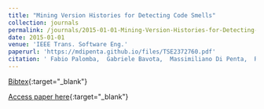 ```yaml
---
title: "Mining Version Histories for Detecting Code Smells"
collection: journals
permalink: /journals/2015-01-01-Mining-Version-Histories-for-Detecting-Code-Smells
date: 2015-01-01
venue: 'IEEE Trans. Software Eng.'
paperurl: 'https://mdipenta.github.io/files/TSE2372760.pdf'
citation: ' Fabio Palomba,  Gabriele Bavota,  Massimiliano Di Penta,  Rocco Oliveto,  Denys Poshyvanyk,  Andrea De Lucia, &quot;Mining Version Histories for Detecting Code Smells.&quot; IEEE Trans. Software Eng., 2015.'
---
```

[Bibtex](https://dblp.org/rec/bib/journals/tse/PalombaBPOPL15){:target="_blank"}

[Access paper here](https://mdipenta.github.io/files/TSE2372760.pdf){:target="_blank"}

